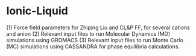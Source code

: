 # Ionic-Liquid
(1) Force field parameters for Zhiping Liu and CL&amp;P FF, for several cations and anion (2) Relevant input files to run Molecular Dynamics (MD) simulations using GROMACS (3) Relevant input files to run Monte Carlo (MC) simulations using CASSANDRA for phase equilibria calculations.
